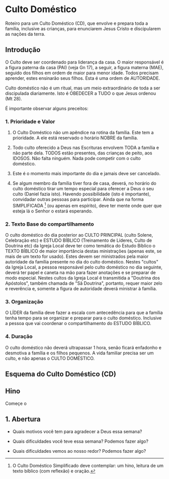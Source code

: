 # Culto Doméstico

Roteiro para um Culto Doméstico (CD), que envolve e prepara toda a família, inclusive as crianças, para enunciarem Jesus Cristo e discipularem as nações da terra.

## Introdução

O Culto deve ser coordenado para liderança da casa. O maior responsável é a figura paterna da casa (PAI) (veja Gn 17), a seguir, a figura materna (MAE), seguido dos filhos em ordem de maior para menor idade. Todos precisam aprender, estes ensinarão seus filhos. Esta é uma ordem de AUTORIDADE.

Culto doméstico não é um ritual, mas um meio extraordinário de toda a ser discipulada diariamente. Isto é OBEDECER a TUDO o que Jesus ordenou (Mt 28).

É importante observar alguns preceitos:

### 1. Prioridade e Valor

1. O Culto Doméstico não um apêndice na rotina da família. Este tem a prioridade. A ele está reservado o horário NOBRE da família.

2. Todo culto oferecido a Deus nas Escrituras envolvem TODA a família e não parte dela. TODOS estão presentes, das crianças de peito, aos IDOSOS. Não falta ninguém. Nada pode competir com o culto doméstico. 

3. Este é o momento mais importante do dia e jamais deve ser cancelado. 

4. Se algum membro da família tiver fora de casa, deverá, no horário do culto doméstico tirar um tempo especial para oferecer a Deus o seu culto (Daniel fazia isto). Havendo possibilidade (isto é importante), convidadar outras pessoas para participar. Ainda que na forma SIMPLIFICADA [^cds] (ou apenas em espírito), deve ter mente onde quer que esteja lá o Senhor o estará esperando. 

[^cds]: O Culto Doméstico Simplificado deve contemplar: um hino, leitura de um texto bíblico (com reflexão) e oração.

### 2. Texto Base do compartilhamento

O culto doméstico do dia posterior ao CULTO PRINCIPAL (culto Solene, Celebração etc) e ESTUDO BÍBLICO (Treinamento de Líderes, Culto de Doutrina etc) da Igreja Local deve ter como temática do Estudo Bíblico o TEXTO BÍBLICO de maior importância destas ministrações (apenas este, se mais de um texto for usado). Estes devem ser ministrados pela maior autoridade da família presente no dia do culto doméstico. Nestes "cultos" da Igreja Local, a pessoa responsável pelo culto doméstico no dia seguinte, deverá ter papel e caneta na mão para fazer anotações e se preparar de modo especial. Nestes cultos da Igreja Local é transmitida a "Doutrina dos Apóstolos", também chamada de "Sã Doutrina", portanto, requer maior zelo e reverência e, somente a figura de autoridade deverá ministrar à família.

### 3. Organização

O LÍDER da família deve fazer a escala com antecedência para que a família tenha tempo para se organizar e preparar para o culto doméstico. Inclusive a pessoa que vai coordenar o compartilhamento do ESTUDO BÍBLICO.

### 4. Duração

O culto doméstico não deverá ultrapassar 1 hora, senão ficará enfadonho e desmotiva a família e os filhos pequenos. A vida familiar precisa ser um culto, e não apenas o CULTO DOMÉSTICO.

## Esquema do Culto Doméstico (CD)

## Hino

Começe o 

## 1. Abertura

- Quais motivos você tem para agradecer a Deus essa semana?

- Quais dificuldades você teve essa semana?  Podemos fazer algo?

- Quais dificuldades vemos ao nosso redor? Podemos fazer algo?

